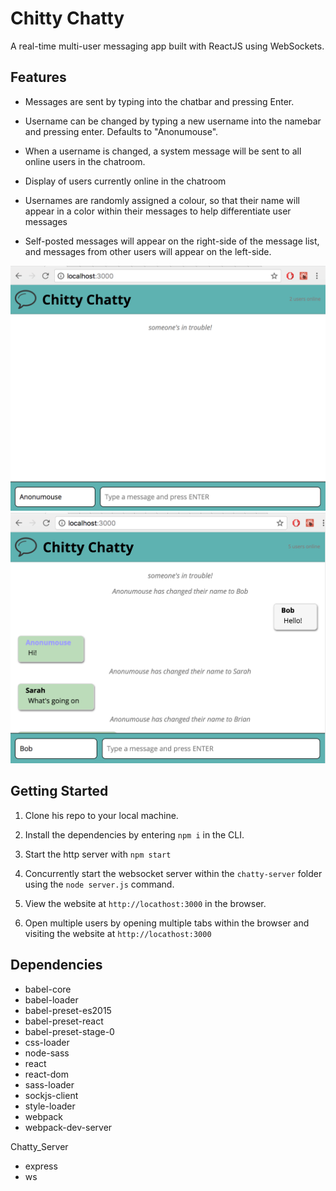 Chitty Chatty
=====================

A real-time multi-user messaging app built with ReactJS using WebSockets.


## Features

* Messages are sent by typing into the chatbar and pressing Enter.

* Username can be changed by typing a new username into the namebar and pressing enter. Defaults to "Anonumouse".

* When a username is changed, a system message will be sent to all online users in the chatroom.

* Display of users currently online in the chatroom

* Usernames are randomly assigned a colour, so that their name will appear in a color within their messages to help differentiate user messages

* Self-posted messages will appear on the right-side of the message list, and messages from other users will appear on the left-side.

![alt text](docs/Screenshot-01.png "Landing page")
![alt text](docs/Screenshot-02.png "Landing page")

## Getting Started

1. Clone his repo to your local machine.

2. Install the dependencies by entering ```npm i``` in the CLI.

3. Start the http server with ```npm start```

4. Concurrently start the websocket server within the ```chatty-server``` folder using the ```node server.js``` command.

5. View the website at ```http://locathost:3000``` in the browser.

6. Open multiple users by opening multiple tabs within the browser and visiting the website at ```http://locathost:3000```


## Dependencies

* babel-core
* babel-loader
* babel-preset-es2015
* babel-preset-react
* babel-preset-stage-0
* css-loader
* node-sass
* react
* react-dom
* sass-loader
* sockjs-client
* style-loader
* webpack
* webpack-dev-server

Chatty_Server

* express
* ws